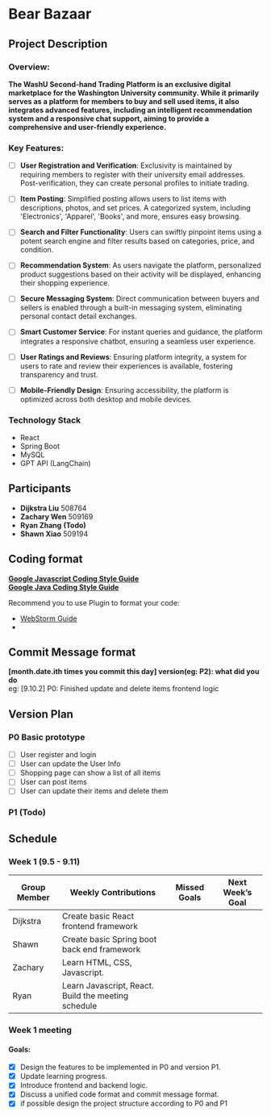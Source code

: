 # Bear Bazaar

## Project Description

### Overview:

**The WashU Second-hand Trading Platform is an exclusive digital marketplace for the Washington University community. While it primarily serves as a platform for members to buy and sell used items, it also integrates advanced features, including an intelligent recommendation system and a responsive chat support, aiming to provide a comprehensive and user-friendly experience.**

### Key Features:

- [ ] **User Registration and Verification**: Exclusivity is maintained by requiring members to register with their university email addresses. Post-verification, they can create personal profiles to initiate trading.

- [ ] **Item Posting**: Simplified posting allows users to list items with descriptions, photos, and set prices. A categorized system, including 'Electronics', 'Apparel', 'Books', and more, ensures easy browsing.

- [ ] **Search and Filter Functionality**: Users can swiftly pinpoint items using a potent search engine and filter results based on categories, price, and condition.

- [ ] **Recommendation System**: As users navigate the platform, personalized product suggestions based on their activity will be displayed, enhancing their shopping experience.

- [ ] **Secure Messaging System**: Direct communication between buyers and sellers is enabled through a built-in messaging system, eliminating personal contact detail exchanges.

- [ ] **Smart Customer Service**: For instant queries and guidance, the platform integrates a responsive chatbot, ensuring a seamless user experience.

- [ ] **User Ratings and Reviews**: Ensuring platform integrity, a system for users to rate and review their experiences is available, fostering transparency and trust.

- [ ] **Mobile-Friendly Design**: Ensuring accessibility, the platform is optimized across both desktop and mobile devices.

### Technology Stack
- React
- Spring Boot
- MySQL
- GPT API (LangChain)


## Participants

- **Dijkstra Liu** 508764
- **Zachary Wen** 509169
- **Ryan Zhang** **(Todo)**
- **Shawn Xiao** 509194

## Coding format

**[Google Javascript Coding Style Guide](https://google.github.io/styleguide/jsguide.html)**  
**[Google Java Coding Style Guide](https://google.github.io/styleguide/javaguide.html)**  

Recommend you to use Plugin to format your code:
* [WebStorm Guide](https://blog.jetbrains.com/webstorm/2017/04/using-javascript-standard-style/)
* 

## Commit Message format

**[month.date.ith times you commit this day] version(eg: P2): what did you do**  
eg: [9.10.2] P0: Finished update and delete items frontend logic

## Version Plan

### P0 Basic prototype
* [ ] User register and login
* [ ] User can update the User Info
* [ ] Shopping page can show a list of all items
* [ ] User can post items
* [ ] User can update their items and delete them

### P1 (Todo)

## Schedule

### Week 1 (9.5 - 9.11)

| Group Member | Weekly Contributions                     | Missed Goals | Next Week’s Goal |
|--------------|------------------------------------------| ------------ | ---------------- |
| Dijkstra     | Create basic React frontend framework    |              |                  |
| Shawn        | Create basic Spring boot back end framework |                  |
| Zachary      | Learn HTML, CSS, Javascript.             |              |                  |
| Ryan         | Learn Javascript, React. Build the meeting schedule |              |                  |

### Week 1 meeting

#### Goals: 
- [X] Design the features to be implemented in P0 and version P1.
- [X] Update learning progress.
- [X] Introduce frontend and backend logic.
- [X] Discuss a unified code format and commit message format.
- [X] if possible design the project structure according to P0 and P1